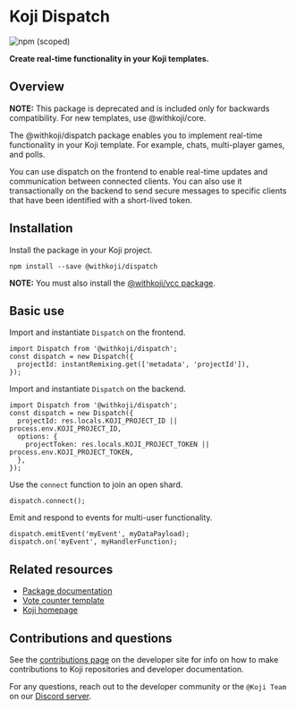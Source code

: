 # Koji Dispatch
![npm (scoped)](https://img.shields.io/npm/v/@withkoji/dispatch?color=green&style=flat-square)

**Create real-time functionality in your Koji templates.**

## Overview

**NOTE:**
This package is deprecated and is included only for backwards compatibility. For new templates, use @withkoji/core.

The @withkoji/dispatch package enables you to implement real-time functionality in your Koji template. For example, chats, multi-player games, and polls.

You can use dispatch on the frontend to enable real-time updates and communication between connected clients. You can also use it transactionally on the backend to send secure messages to specific clients that have been identified with a short-lived token.

## Installation

Install the package in your Koji project.

```
npm install --save @withkoji/dispatch
```

**NOTE:** You must also install the [@withkoji/vcc package](https://developer.withkoji.com/reference/packages/withkoji-vcc-package).

## Basic use

Import and instantiate `Dispatch` on the frontend.

```
import Dispatch from '@withkoji/dispatch';
const dispatch = new Dispatch({
  projectId: instantRemixing.get(['metadata', 'projectId']),
});
```

Import and instantiate `Dispatch` on the backend.

```
import Dispatch from '@withkoji/dispatch';
const dispatch = new Dispatch({
  projectId: res.locals.KOJI_PROJECT_ID || process.env.KOJI_PROJECT_ID,
  options: {
    projectToken: res.locals.KOJI_PROJECT_TOKEN || process.env.KOJI_PROJECT_TOKEN,
  },
});
```

Use the `connect` function to join an open shard.
```
dispatch.connect();
```

Emit and respond to events for multi-user functionality.
```
dispatch.emitEvent('myEvent', myDataPayload);
dispatch.on('myEvent', myHandlerFunction);
```

## Related resources

* [Package documentation](https://developer.withkoji.com/reference/packages/withkoji-dispatch-package)
* [Vote counter template](http://developer.withkoji.com/docs/blueprints/vote-counter-blueprint)
* [Koji homepage](http://withkoji.com/)

## Contributions and questions

See the [contributions page](https://developer.withkoji.com/docs/about/contribute-koji-developers) on the developer site for info on how to make contributions to Koji repositories and developer documentation.

For any questions, reach out to the developer community or the `@Koji Team` on our [Discord server](https://discord.com/invite/9egkTWf4ec).
